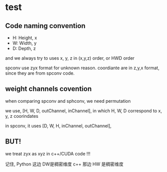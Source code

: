 
# test

## Code naming convention

- H: Height, x
- W: Width, y
- D: Depth, z

and we always try to uses x, y, z  in (x,y,z) order, or  HWD order

spconv use zyx format for unknown reason.
coordiante are in z,y,x format,  since they are from spconv code.

## weight channels covention

when comparing spconv and sphconv, we need permutation

we use, [H, W, D, outChannel, inChannel],
in which H, W, D correspond to x, y, z coorindates

in spconv, it uses [D, W, H, inChannel, outChannel],


## BUT!

we treat zyx as xyz in c++/CUDA code !!!

记住, Python 这边 DW是稠密维度
c++ 那边 HW 是稠密维度